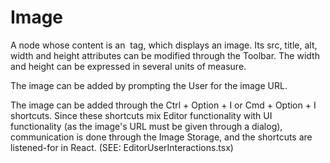 # Image

A node whose content is an <img> tag, which displays an image.
Its src, title, alt, width and height attributes can be modified through the
Toolbar. The width and height can be expressed in several units of measure.

The image can be added by prompting the User for the image URL.

The image can be added through the Ctrl + Option + I or Cmd + Option + I
shortcuts. Since these shortcuts mix Editor functionality with UI functionality
(as the image's URL must be given through a dialog), communication is done through
the Image Storage, and the shortcuts are listened-for in React.
(SEE: EditorUserInteractions.tsx)
